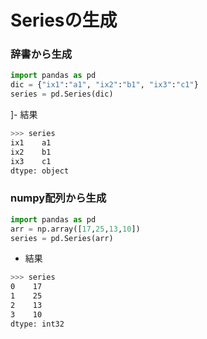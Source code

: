 # Seriesの生成

### 辞書から生成
```py
import pandas as pd
dic = {"ix1":"a1", "ix2":"b1", "ix3":"c1"}
series = pd.Series(dic)
```

]- 結果
```sh
>>> series
ix1    a1
ix2    b1
ix3    c1
dtype: object
```

### numpy配列から生成

```py
import pandas as pd
arr = np.array([17,25,13,10])
series = pd.Series(arr)
```


- 結果
```sh
>>> series
0    17
1    25
2    13
3    10
dtype: int32
```